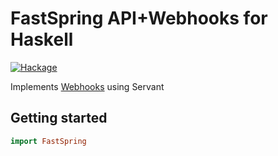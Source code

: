 # FastSpring API+Webhooks for Haskell

[![Hackage](https://img.shields.io/hackage/v/fastspring.svg)](https://hackage.haskell.org/package/fastspring)

Implements [Webhooks](https://docs.fastspring.com/integrating-with-fastspring/webhooks) using Servant

## Getting started

```haskell
import FastSpring
```
